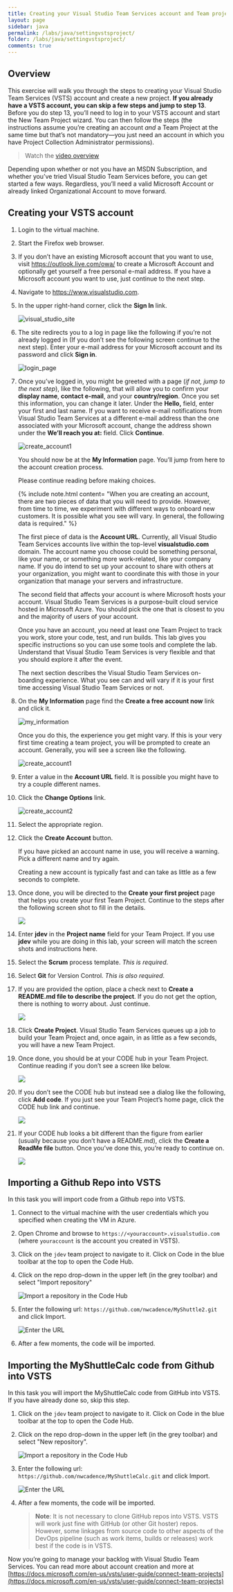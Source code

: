 ```yaml
---
title: Creating your Visual Studio Team Services account and Team project 
layout: page
sidebar: java
permalink: /labs/java/settingvstsproject/
folder: /labs/java/settingvstsproject/
comments: true
---
```


## Overview

This exercise will walk you through the steps to creating your Visual Studio Team Services (VSTS) account and create a new project. **If you already have a VSTS account, you can skip a few steps and jump to step 13**. Before you do step 13, you’ll need to log in to your VSTS account and start the New Team Project wizard. You can then follow the steps (the instructions assume you’re creating an account *and* a Team Project at the same time but that’s not mandatory—you just need an account in which you have Project Collection Administrator permissions).

> Watch the [video overview](https://youtu.be/O1UTj-wZr3k)

Depending upon whether or not you have an MSDN Subscription, and whether you’ve tried Visual Studio Team Services before, you can get started a
few ways. Regardless, you’ll need a valid Microsoft Account or already linked Organizational Account to move forward.

## Creating your VSTS account

1. Login to the virtual machine.

1. Start the Firefox web browser.

1. If you don’t have an existing Microsoft account that you want to use, visit <https://outlook.live.com/owa/> to create a Microsoft Account and optionally get yourself a free personal e-mail address. If you have a Microsoft account you want to use, just continue to the next step.

1. Navigate to <https://www.visualstudio.com>.

1. In the upper right-hand corner, click the **Sign In** link.

    ![visual_studio_site](images/visual_studio_site.png)

1. The site redirects you to a log in page like the following if you’re not already logged in (If you don’t see the following screen continue to the next step). Enter your e-mail address for your Microsoft account and its password and click **Sign in**.

    ![login_page](images/login_page.png)

1. Once you’ve logged in, you might be greeted with a page (*if not, jump to the next step*), like the following, that will allow you to confirm your **display name**, **contact e-mail**, and your **country/region**. Once you set this information, you can change it later. Under the **Hello,** field, enter your first and last name. If you want to receive e-mail notifications from Visual Studio Team Services at a different e-mail address than the one associated with your Microsoft account, change the address shown under the **We’ll reach you at:** field. Click **Continue**.

    ![create_account1](images/user_details.png)

    You should now be at the **My Information** page. You’ll jump from here to the account creation process.

    Please continue reading before making choices.

    {% include note.html content= "When you are creating an account, there are two pieces of data that you will need to provide.
    However, from time to time, we experiment with different ways to onboard new customers. It is possible
    what you see will vary. In general, the following data is required." %}

    The first piece of data is the **Account URL**. Currently, all Visual Studio Team Services accounts live within the top-level
    **visualstudio.com** domain. The account name you choose could be something personal, like your name, or something more work-related, like
    your company name. If you do intend to set up your account to share with others at your organization, you might want to coordinate this with
    those in your organization that manage your servers and infrastructure.

    The second field that affects your account is where Microsoft hosts your account. Visual Studio Team Services is a purpose-built cloud service hosted in Microsoft Azure. You should pick the one that is closest to you and the majority of users of your account.

    Once you have an account, you need at least one Team Project to track you work, store your code, test, and run builds. This lab gives you specific instructions so you can use some tools and complete the lab. Understand that Visual Studio Team Services is very flexible and that
    you should explore it after the event.

    The next section describes the Visual Studio Team Services on-boarding experience. What you see can and will vary if it is your first time
    accessing Visual Studio Team Services or not.

1. On the **My Information** page find the **Create a free account now** link and click it.

    ![my_information](images/my_information.png)

    Once you do this, the experience you get might vary. If this is your very first time creating a team project, you will be prompted to create
    an account. Generally, you will see a screen like the following.

    ![create_account1](images/create_account1.png)

1. Enter a value in the **Account URL** field. It is possible you might have to try a couple different names.

1. Click the **Change Options** link.

    ![create_account2](images/create_account2.png)

1. Select the appropriate region.

1. Click the **Create Account** button.

    If you have picked an account name in use, you will receive a warning.
    Pick a different name and try again.

    Creating a new account is typically fast and can take as little as a few
    seconds to complete.

1. Once done, you will be directed to the **Create
    your first project** page that helps you create your first Team Project.
    Continue to the steps after the following screen shot to fill in the
    details.

    ![](images/image9.png)

1. Enter **jdev** in the **Project name** field for your Team Project.
    If you use **jdev** while you are doing in this lab, your screen
    will match the screen shots and instructions here.

1. Select the **Scrum** process template. *This is required*.

1. Select **Git** for Version Control. *This is also required*.

1. If you are provided the option, place a check next to **Create a README.md file to describe the project**. If you do not get the option, there is nothing to worry about. Just continue.

   ![](images/image10.png)

1. Click **Create Project**. Visual Studio Team Services queues up a job to build your Team
    Project and, once again, in as little as a few seconds, you will
    have a new Team Project.

1. Once done, you should be at your CODE hub in your Team Project.
    Continue reading if you don’t see a screen like below.

    ![](images/image11.png)

1. If you don’t see the CODE hub but instead see a dialog like the
    following, click **Add code**. If you just see your Team Project’s
    home page, click the CODE hub link and continue.

    ![](images/image12.png)

1. If your CODE hub looks a bit different than the figure from earlier
    (usually because you don’t have a README.md), click the **Create a
    ReadMe file** button. Once you’ve done this, you’re ready to
    continue on.

    ![](images/image13.png)

## Importing a Github Repo into VSTS

In this task you will import code from a Github repo into VSTS.

1. Connect to the virtual machine with the user credentials which you specified when creating the VM in Azure.

1. Open Chrome and browse to `https://<youraccount>.visualstudio.com` (where `youraccount` is the account you created in VSTS).

1. Click on the `jdev` team project to navigate to it. Click on Code in the blue toolbar at the top to open the Code Hub.

1. Click on the repo drop-down in the upper left (in the grey toolbar) and select "Import repository"

    ![Import a repository in the Code Hub](images/import-repo.png)

1. Enter the following url: `https://github.com/nwcadence/MyShuttle2.git` and click Import.

    ![Enter the URL](images/import-myshuttle2-url.png)

1. After a few moments, the code will be imported.

## Importing the MyShuttleCalc code from Github into VSTS

In this task you will import the MyShuttleCalc code from GitHub into VSTS. If you have already done so, skip this step.

1. Click on the `jdev` team project to navigate to it. Click on Code in the blue toolbar at the top to open the Code Hub.

1. Click on the repo drop-down in the upper left (in the grey toolbar) and select "New repository".

    ![Import a repository in the Code Hub](images/import-repo.png)

1. Enter the following url: `https://github.com/nwcadence/MyShuttleCalc.git` and click Import.

    ![Enter the URL](images/import-myshuttlecalc-url.png)

1. After a few moments, the code will be imported.

   > **Note**: It is not necessary to clone GitHub repos into VSTS. VSTS will work just fine with GitHub (or other Git hoster) repos. However, some linkages from source code to other aspects of the DevOps pipeline (such as work items, builds or releases) work best if the code is in VSTS.

Now you’re going to manage your backlog with Visual Studio Team
Services. You can read more about account creation and more at
[https://docs.microsoft.com/en-us/vsts/user-guide/connect-team-projects](https://docs.microsoft.com/en-us/vsts/user-guide/connect-team-projects)

